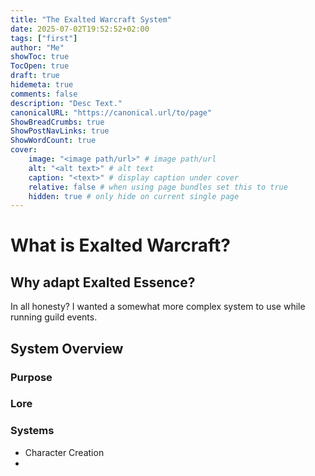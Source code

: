 ```yaml
---
title: "The Exalted Warcraft System"
date: 2025-07-02T19:52:52+02:00
tags: ["first"]
author: "Me"
showToc: true
TocOpen: true
draft: true
hidemeta: true
comments: false
description: "Desc Text."
canonicalURL: "https://canonical.url/to/page"
ShowBreadCrumbs: true
ShowPostNavLinks: true
ShowWordCount: true
cover:
    image: "<image path/url>" # image path/url
    alt: "<alt text>" # alt text
    caption: "<text>" # display caption under cover
    relative: false # when using page bundles set this to true
    hidden: true # only hide on current single page
---
```

# What is Exalted Warcraft?

## Why adapt Exalted Essence?

In all honesty? I wanted a somewhat more complex system to use while running guild events. 

## System Overview

### Purpose

### Lore

### Systems
- Character Creation
- 